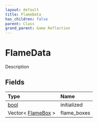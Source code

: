 ```yaml
---
layout: default
title: FlameData
has_children: false
parent: Class
grand_parent: Game Reflection
---
```

# FlameData
Description 

## Fields

| Type | Name |
|:----------|:--------------|
| [bool](/riftbreaker-wiki/docs/game-reflection/components/bool/) | initialized |
| Vector< [FlameBox](/riftbreaker-wiki/docs/game-reflection/classes/flame_box/) > | flame_boxes |

